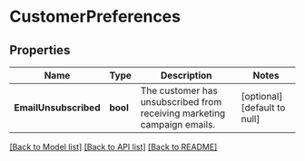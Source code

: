 # CustomerPreferences

## Properties
Name | Type | Description | Notes
------------ | ------------- | ------------- | -------------
**EmailUnsubscribed** | **bool** | The customer has unsubscribed from receiving marketing campaign emails. | [optional] [default to null]

[[Back to Model list]](../README.md#documentation-for-models) [[Back to API list]](../README.md#documentation-for-api-endpoints) [[Back to README]](../README.md)

